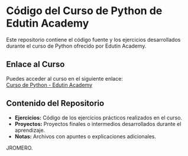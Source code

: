 # Código del Curso de Python de Edutin Academy

Este repositorio contiene el código fuente y los ejercicios desarrollados durante el curso de Python ofrecido por Edutin Academy.

## Enlace al Curso

Puedes acceder al curso en el siguiente enlace:  
[Curso de Python - Edutin Academy](https://edutin.com/curso-de-python)

## Contenido del Repositorio

- **Ejercicios:** Código de los ejercicios prácticos realizados en el curso.
- **Proyectos:** Proyectos finales o intermedios desarrollados durante el aprendizaje.
- **Notas:** Archivos con apuntes o explicaciones adicionales.


JROMERO.

